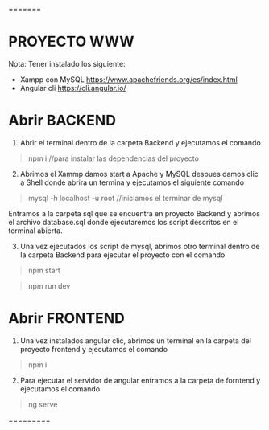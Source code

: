 =======
# PROYECTO WWW
Nota: Tener instalado los siguiente: 
- Xampp con MySQL https://www.apachefriends.org/es/index.html
- Angular cli https://cli.angular.io/

# Abrir BACKEND

1. Abrir el terminal dentro de la carpeta Backend y ejecutamos el comando
> npm i //para instalar las dependencias del proyecto

2. Abrimos el Xammp damos start a Apache y MySQL despues damos clic a Shell donde abrira un termina y ejecutamos el siguiente comando
> mysql -h localhost -u root //iniciamos el terminar de mysql

Entramos a la carpeta sql que se encuentra en proyecto Backend y abrimos el archivo database.sql donde ejecutaremos los script descritos en el terminal abierta. 

3. Una vez ejecutados los script de mysql, abrimos otro terminal dentro de la carpeta Backend para ejecutar el proyecto con el comando
> npm start

> npm run dev

# Abrir FRONTEND

1. Una vez instalados angular clic, abrimos un terminal en la carpeta del proyecto frontend y ejecutamos el comando
> npm i

2. Para ejecutar el servidor de angular entramos a la carpeta de forntend y ejecutamos el comando
> ng serve

=========
